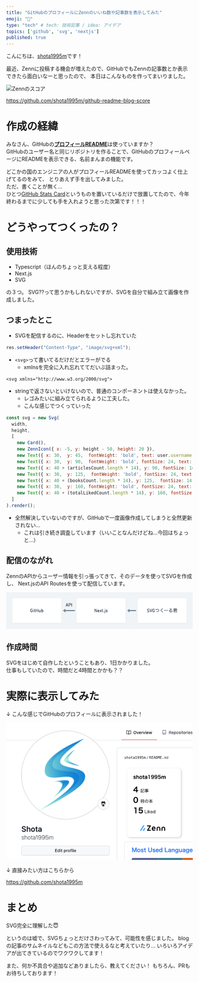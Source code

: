 ```yaml
---
title: "GitHubのプロフィールにZennのいいね数や記事数を表示してみた"
emoji: "💛"
type: "tech" # tech: 技術記事 / idea: アイデア
topics: ['github', 'svg', 'nextjs']
published: true
---
```


こんにちは、[shota1995m](https://twitter.com/zerosant)です！

最近、Zennに投稿する機会が増えたので、GitHubでもZennの記事数とか表示できたら面白いなーと思ったので、
本日はこんなものを作ってまいりました。

![Zennのスコア](https://github-readme-blog-score.vercel.app/api/get_zenn_score?zennId=shota1995m)

https://github.com/shota1995m/github-readme-blog-score


# 作成の経緯

みなさん、GitHubの[**プロフィールREADME**](https://docs.github.com/ja/account-and-profile/setting-up-and-managing-your-github-profile/customizing-your-profile/managing-your-profile-readme)は使っていますか？  
GitHubのユーザー名と同じリポジトリを作ることで、GitHubのプロフィールページにREADMEを表示できる、名前まんまの機能です。

どこかの国のエンジニアの人がプロフィールREADMEを使ってカッコよく仕上げてるのをみて、
とりあえず手を出してみました。  
ただ、書くことが無く...  
ひとつ[GitHub Stats Card](https://github.com/anuraghazra/github-readme-stats)というものを置いているだけで放置してたので、今年終わるまでに少しても手を入れようと思った次第です！！！

# どうやってつくったの？

## 使用技術

- Typescript（ほんのちょっと支える程度）
- Next.js
- SVG

の３つ。
SVG??って思うかもしれないですが、SVGを自分で組み立て画像を作成しました。

## つまったとこ

- SVGを配信するのに、Headerをセットし忘れていた

```javascript
res.setHeader("Content-Type", "image/svg+xml");
```

- `<svg>`って書いてるだけだとエラーがでる
  - xmlnsを完全に入れ忘れててだいぶ詰まった。

```
<svg xmlns="http://www.w3.org/2000/svg">
```

- stringで返さないといけないので、普通のコンポーネントは使えなかった。
  - レゴみたいに組み立てられるように工夫した。
  - こんな感じでつくっていった

```javascript
const svg = new Svg(
  width,
  height,
  [
    new Card(),
    new ZennIcon({ x: -5, y: height - 50, height: 20 }),
    new Text({ x: 30,  y: 45,  fontWeight: 'bold', text: user.username }),
    new Text({ x: 30,  y: 90,  fontWeight: 'bold', fontSize: 24, text: articlesCount }),
    new Text({ x: 40 + (articlesCount.length * 14), y: 90, fontSize: 14, text: "記事" }),
    new Text({ x: 30,  y: 125,  fontWeight: 'bold', fontSize: 24, text: booksCount }),
    new Text({ x: 40 + (booksCount.length * 14), y: 125,  fontSize: 14, text: "冊の本" }),
    new Text({ x: 30,  y: 160, fontWeight: 'bold', fontSize: 24, text: totalLikedCount }),
    new Text({ x: 40 + (totalLikedCount.length * 14), y: 160, fontSize: 14, text: "Liked" }),
  ]
).render();
```

- 全然解決していないのですが、GitHubで一度画像作成してしまうと全然更新されない...
  - これは引き続き調査しています（いいことなんだけどね...今回はちょっと...）

## 配信のながれ

ZennのAPIからユーザー情報を引っ張ってきて、そのデータを使ってSVGを作成し、
Next.jsのAPI Routesを使って配信しています。

![配信の流れ](/images/7d5b117e7ef7b1/flow.png)

## 作成時間

SVGをはじめて自作したということもあり、1日かかりました。  
仕事もしていたので、時間だと4時間とかかも？？

# 実際に表示してみた

↓ こんな感じでGitHubのプロフィールに表示されました！

![GitHubのプロフィール](/images/7d5b117e7ef7b1/profile.png)

↓ 直接みたい方はこちらから

https://github.com/shota1995m 

# まとめ

SVG完全に理解した😇

というのは嘘で、SVGちょっとだけさわってみて、可能性を感じました。
blogの記事のサムネイルなどもこの方法で使えるなと考えていたり...
いろいろアイデアが出てきているのでワクワクしてます！

また、何か不具合や追加などありましたら、教えてください！
もちろん、PRもお待ちしております！
